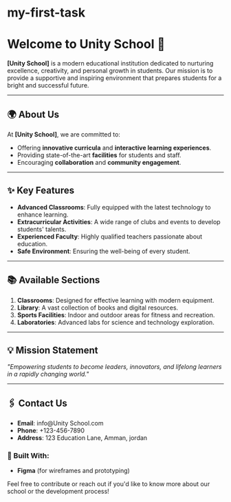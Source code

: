 # my-first-task

# Welcome to Unity School 🌟

**[Unity School]** is a modern educational institution dedicated to nurturing excellence, creativity, and personal growth in students. Our mission is to provide a supportive and inspiring environment that prepares students for a bright and successful future.

---

## 🌍 About Us
At **[Unity School]**, we are committed to:
- Offering **innovative curricula** and **interactive learning experiences**.
- Providing state-of-the-art **facilities** for students and staff.
- Encouraging **collaboration** and **community engagement**.

---

## ✨ Key Features
- **Advanced Classrooms**: Fully equipped with the latest technology to enhance learning.
- **Extracurricular Activities**: A wide range of clubs and events to develop students' talents.
- **Experienced Faculty**: Highly qualified teachers passionate about education.
- **Safe Environment**: Ensuring the well-being of every student.

---

## 📚 Available Sections
1. **Classrooms**: Designed for effective learning with modern equipment.
2. **Library**: A vast collection of books and digital resources.
3. **Sports Facilities**: Indoor and outdoor areas for fitness and recreation.
4. **Laboratories**: Advanced labs for science and technology exploration.

---

## 💡 Mission Statement
*"Empowering students to become leaders, innovators, and lifelong learners in a rapidly changing world."*

---

## 🖇️ Contact Us
- **Email**: info@Unity School.com
- **Phone**: +123-456-7890
- **Address**: 123 Education Lane, Amman, jordan


### 🚀 Built With:
- **Figma** (for wireframes and prototyping)

Feel free to contribute or reach out if you'd like to know more about our school or the development process!
